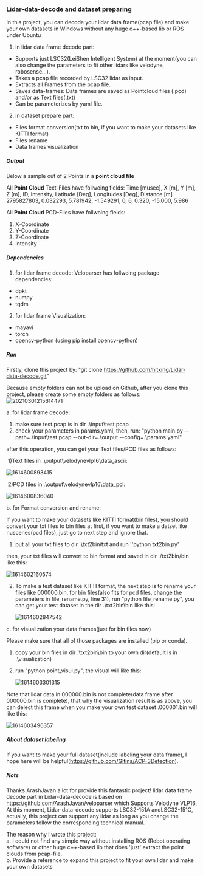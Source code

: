 ### Lidar-data-decode and dataset preparing
In this project, you can decode your lidar data frame(pcap file) and make your own datasets in Windows without any huge c++-based lib or ROS under Ubuntu
1. in lidar data frame decode part:
- Supports just LSC32(LeiShen Intelligent System) at the moment(you can also change the parameters to fit other lidars like velodyne, robosense...).
- Takes a pcap file recorded by LSC32 lidar as input.
- Extracts all Frames from the pcap file.
- Saves data-frames:
    Data frames are saved as Pointcloud files (.pcd) and/or as Text files(.txt) 
- Can be parameterizes by yaml file.

2. in dataset prepare part:
- Files format conversion(txt to bin, if you want to make your datasets like KITTI format)
- Files rename
- Data frames visualization

##### Output
Below a sample out of 2 Points in a __point cloud file__

All __Point Cloud__ Text-Files have follwoing fields:
Time [musec], X [m], Y [m], Z [m], ID, Intensity, Latitude [Deg], Longitudes [Deg], Distance [m]
2795827803, 0.032293, 5.781942, -1.549291, 0, 6, 0.320, -15.000, 5.986

All __Point Cloud__ PCD-Files have follwoing fields:
1) X-Coordinate
2) Y-Coordinate
3) Z-Coordinate
4) Intensity

##### Dependencies
1. for lidar frame decode:
Veloparser has follwoing package dependencies:
- dpkt
- numpy
- tqdm

2. for lidar frame Visualization:
- mayavi
- torch
- opencv-python  (using pip install opencv-python)

##### Run
Firstly, clone this project by:
"git clone https://github.com/hitxing/Lidar-data-decode.git"

Because empty folders can not be upload on Github, after you clone this project, please create some empty folders as follows:
![20210301215614471](img_readme/20210301215614471.png)

a. for lidar frame decode:
1. make sure test.pcap is in dir .\input\test.pcap
2. check your parameters in params.yaml, then, run: 
    "python main.py --path=.\input\test.pcap  --out-dir=.\output  --config=.\params.yaml"

after this operation, you can get your Text files/PCD files as follows:

​	1)Text files in .\output\velodynevlp16\data_ascii:

![1614600893415](img_readme/1614600893415.png)



​	2)PCD files in .\output\velodynevlp16\data_pcl:

![1614600836040](img_readme/1614600836040.png)



b. for Format conversion and rename:

If you want to make your datasets like KITTI format(bin files), you should convert your txt files to bin files at first, if you want to make a datset like nuscenes(pcd files), just go to next step and ignore that.

1. put all your txt files to dir .\txt2bin\txt and run  ''python  txt2bin.py"

then, your txt files will convert to bin format and saved in dir ./txt2bin/bin like this:

![1614602160574](img_readme/1614602160574.png)



2. To make a test dataset like KITTI format, the next step is to rename your files like 000000.bin, for bin files(also fits for pcd files, change the parameters in file_rename.py, line 31), run "python file_rename.py", you can get your test dataset in the dir .\txt2bin\bin like this:

   ![1614602847542](img_readme/1614602847542.png)

c. for visualization your data frames(just for bin files now)

Please make sure that all of those packages are installed (pip or conda).

1.  copy your bin files in dir .\txt2bin\bin to your own dir(default is in .\visualization)

2. run "python  point_visul.py", the visual will like this:

   ![1614603301315](img_readme/1614603301315.png)



Note that lidar data in 000000.bin is not complete(data frame after 000000.bin is complete), that why the visualization result is as above, you can delect this frame when you make your own test dataset .000001.bin will like this:

![1614603496357](img_readme/1614603496357.png)

##### About dataset labeling

If you want to make your full dataset(include labeling your data frame), I hope here will be helpful(https://github.com/Gltina/ACP-3Detection).

##### Note

Thanks ArashJavan a lot for provide this fantastic project! lidar data frame decode part in Lidar-data-decode is based on https://github.com/ArashJavan/veloparser which Supports Velodyne VLP16, At this moment, Lidar-data-decode supports LSC32-151A andLSC32-151C, actually, this project can support any lidar as long as you change the parameters follow the corresponding technical manual.

The reason why I wrote this project:\
 a. I could not find any simple way without installing ROS (Robot operating software) or other huge c++-based lib that does 'just' extract the point clouds from pcap-file.\
 b. Provide a reference to expand this project to fit your own lidar and make your own datasets








